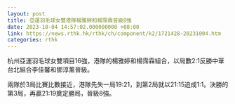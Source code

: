 ```yaml
---
layout: post
title: 亞運羽毛球女雙港隊楊雅婷和楊霈霖晉級8強
date: 2023-10-04 14:57:02.000000000 +08:00
link: https://news.rthk.hk/rthk/ch/component/k2/1721428-20231004.htm
categories: rthk
---
```


杭州亞運羽毛球女雙項目16強，港隊的楊雅婷和楊霈霖組合，以局數2:1反勝中華台北組合李佳馨和鄧淳薰晉級。

兩隊於3局比賽比數接近，港隊先失一局19:21，到第2局就以21:15追成1:1。決勝的第3局，再贏21:19奠定勝局，晉級8強。
